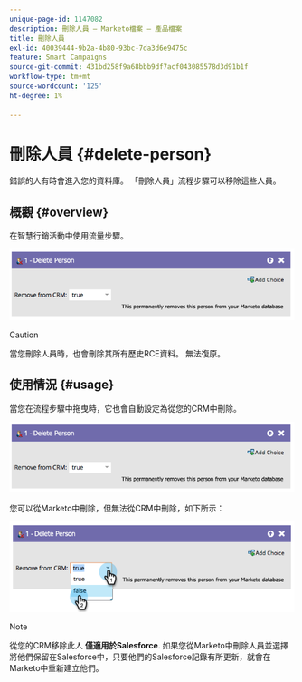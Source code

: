 ```yaml
---
unique-page-id: 1147082
description: 刪除人員 — Marketo檔案 — 產品檔案
title: 刪除人員
exl-id: 40039444-9b2a-4b80-93bc-7da3d6e9475c
feature: Smart Campaigns
source-git-commit: 431bd258f9a68bbb9df7acf043085578d3d91b1f
workflow-type: tm+mt
source-wordcount: '125'
ht-degree: 1%

---
```


# 刪除人員 {#delete-person}

錯誤的人有時會進入您的資料庫。 「刪除人員」流程步驟可以移除這些人員。

## 概觀 {#overview}

在智慧行銷活動中使用流量步驟。

![](assets/one-4.png)

>[!CAUTION]
>
>當您刪除人員時，也會刪除其所有歷史RCE資料。 無法復原。

## 使用情況 {#usage}

當您在流程步驟中拖曳時，它也會自動設定為從您的CRM中刪除。

![](assets/two-4.png)

您可以從Marketo中刪除，但無法從CRM中刪除，如下所示：

![](assets/three-3.png)

>[!NOTE]
>
>從您的CRM移除此人 **僅適用於Salesforce**. 如果您從Marketo中刪除人員並選擇將他們保留在Salesforce中，只要他們的Salesforce記錄有所更新，就會在Marketo中重新建立他們。
